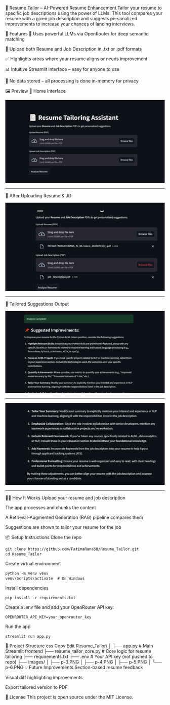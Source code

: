 🎯 Resume Tailor – AI-Powered Resume Enhancement
Tailor your resume to specific job descriptions using the power of LLMs!
This tool compares your resume with a given job description and suggests personalized improvements to increase your chances of landing interviews.

🚀 Features
🧠 Uses powerful LLMs via OpenRouter for deep semantic matching

📄 Upload both Resume and Job Description in .txt or .pdf formats

✅ Highlights areas where your resume aligns or needs improvement

📊 Intuitive Streamlit interface – easy for anyone to use

🔐 No data stored – all processing is done in-memory for privacy

🖼 Preview
📌 Home Interface

![](images/p-3.PNG)

---

📌 After Uploading Resume & JD

![](images/p-4.PNG)

---


📌 Tailored Suggestions Output

![](images/p-5.PNG)

---

![](images/p-6.PNG)

---



🧑‍💻 How It Works
Upload your resume and job description

The app processes and chunks the content

A Retrieval-Augmented Generation (RAG) pipeline compares them

Suggestions are shown to tailor your resume for the job

📦 Setup Instructions
Clone the repo

```
git clone https://github.com/FatimaRana50/Resume_Tailor.git
cd Resume_Tailor
```
Create virtual environment

```
python -m venv venv
venv\Scripts\activate  # On Windows
```
Install dependencies

```
pip install -r requirements.txt
```
Create a .env file and add your OpenRouter API key:

```
OPENROUTER_API_KEY=your_openrouter_key
```

Run the app


```
streamlit run app.py
```

📁 Project Structure
css
Copy
Edit
Resume_Tailor/
│
├── app.py                      # Main Streamlit frontend
├── resume_tailor_core.py       # Core logic for resume tailoring
├── requirements.txt
├── .env                        # Your API key (not pushed to repo)
├── images/
│   ├── p-3.PNG
│   ├── p-4.PNG
│   ├── p-5.PNG
│   └── p-6.PNG
💡 Future Improvements
Section-based resume feedback

Visual diff highlighting improvements

Export tailored version to PDF

📜 License
This project is open source under the MIT License.
